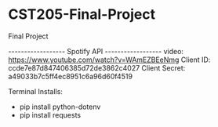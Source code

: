 # CST205-Final-Project
Final Project

------------------ Spotify API ------------------ 
video: https://www.youtube.com/watch?v=WAmEZBEeNmg
Client ID: ccde7e87d847406385d72de3862c4027
Client Secret: a49033b7c5ff4ec8951c6a96d60f4519

Terminal Installs:
- pip install python-dotenv
- pip install requests
